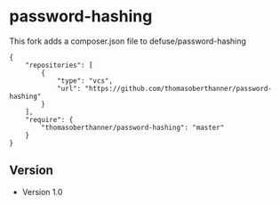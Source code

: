 password-hashing
======
This fork adds a composer.json file to defuse/password-hashing

```
{
    "repositories": [
        {
            "type": "vcs",
            "url": "https://github.com/thomasoberthanner/password-hashing"
        }
    ],
    "require": {
        "thomasoberthanner/password-hashing": "master"
    }
}
```
## Version 
* Version 1.0
